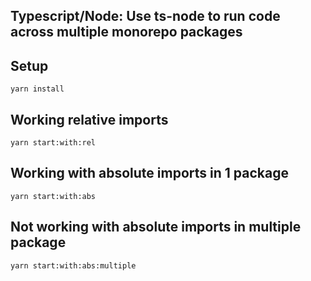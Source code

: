 ## Typescript/Node: Use ts-node to run code across multiple monorepo packages

## Setup

`yarn install`

## Working relative imports

`yarn start:with:rel`

## Working with absolute imports in 1 package

`yarn start:with:abs`

## Not working with absolute imports in multiple package

`yarn start:with:abs:multiple`
